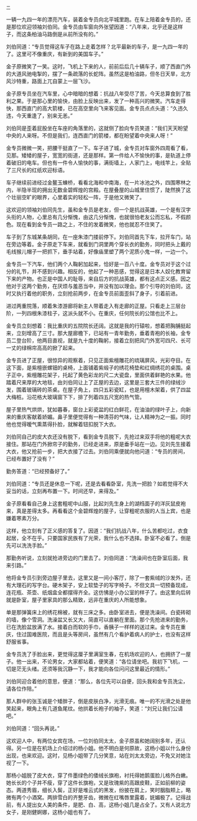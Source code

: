     二 

   一辆一九四一年的漂亮汽车，装着金专员向北平城里跑。在车上陪着金专员的，还是那位欢迎领袖刘伯同。金专员由车窗向外张望因道：“八年来，北乎还是这样子，而这条柏油马路倒是从前所没有的。”

   刘伯同道：“专员觉得这车子在路上走着怎样？北平最新的车子，是一九四一年的了。这里可不像重庆，有新到的美国车子。”

   金子原微笑了一笑。这时，飞机上下来的人，前前后后几十辆车子，顺了西直门外的大道风驰电掣的，摆了一条疏落的长蛇阵。虽然这是柏油路，但冬日天旱，北方风沙特重，路面上兀自蒙上一层飞沙。

   金子原专员坐在汽车里，心中暗暗的想着：抗战八年受尽了苦，今天总算食到了胜利之果。于是那心里的愉快，由脸上反映出来，发了一种高兴的微笑。汽车走得快，那西直门的高大箭楼，已在高空里向飞来客见面。金专员点点头道：“久违久违，今天重逢了，别来无恙。”

   刘伯同是歪着屁股坐在车座的角落里的，这就侧了脸向专员笑道：“我们天天盼望中央的人来呀。不但是我们，连西直门的箭楼，都在盼望着中央来人呀！”

   金专员微微一笑，把腰干挺直了一下。车子进了城，金专员对车窗外四周看了看，见那。矮矮的屋子，宽宽的街道，还是那样。第一件给人不愉快的事，是轨道上停着破旧的电车。但也有一件令人愉快的事，满街墙上，人家门上，电线竿上，全贴了三尺长的红纸欢迎标语。

   车子继续前进经过金鳌玉蝀桥，看看北海和中南海，在一片冰池之外，四围寒林之内，半隐半现的拥出无数金碧辉煌的宫殿。在屋叠屋的山城里住惯了，陡然换了这个壮丽空旷的眼界，心里着实的轻松一阵，于是他又微笑了。

   这欢迎的领袖刘伯同先生，虽和金专员是老友，但一个是抗战英雄，一个是有汉字头衔的人物，心里总有几分惭愧，由这几分惭愧，也就很怕老友公而忘私，不假颜色。现在看到金专员一路之上，不住的发着微笑，他也就忍不住笑了。

   车子到了东城某条胡同，在一座朱漆门搂前停下。刘伯同首先下车，拉开车门，站在旁边等着。金子原走下车来，就看到门洞里两个穿长衣的勤务，同时把头上戴的毛线猴儿帽子一把抓下，垂手站着，好像庙里塑了两个泥质小鬼一样，一边一个。

   金专员一下汽车，他们两个人鞠躬加起来，恰好是一百八十度。金专员对于这个过分的礼节，并不感到兴趣。相反的，他起了一种恶感，觉得这是日本人奴化教育留下来的产物。也正是中国人的耻辱，来自后方的抗战英雄，都有这点正义感。因之他对于这两个勤务，在厌烦与羞恶当中，并没有加以理会。那个引导的刘伯同，这时又执行着他的职务，立刻抢前两步，在金专员前面歪斜了身子，引着前进。

   进过两重院落，顺着朱漆游廊将新主人带着走入有走廊的正屋。只看走上三层台阶，一列四根朱漆柱子，这派头就不小。在重庆，任何院长的公馆也比不上。

   金专员立刻想着：我比重庆的五院院长还阔。这就是我的行辕啦，想着把胸脯挺起来，立刻增高了三寸。那大屋廊檐下，已站有一青年勤务，垂着青袍的长袖，金专员二登台阶，他两目直视，就是九十度的鞠躬，接着立刻把风门外宽可四尺、长可一丈的绿棉帘高高的掀了起来。

   金专员进了正屋，很惊异的观察着，只见正面紫檀雕花的琉璃屏风，光彩夺目。在这下面，是紫檀嵌螺钿的桌椅，上面铺着紫缎子的绣花椅垫和红绸绣花的桌围。桌子正中，紫檀雕花架子，托起了黄色彩龙的尺二大瓷盘，里面供着鲜艳的水果。他踏着尺来厚的大地毯，由刘伯同让上了正屋的去边，这里是三套大三件的绿绒沙发，围着玻璃砖的茶桌。在屋子角上，四只五彩瓷缸，也是用檀木架着，供了四盆大梅桩。沿花格大玻璃窗下下，排了列着四五尺宽的热气管。

   屋子里热气烘烘，犹如暮春，窗台上彩瓷盆的红白鲜花，在油油的绿叶子上，向新来的重庆客献着娇媚。鼻子里便觉得有一种清芬的气味，让人精神为之一振。同时他也觉得暧气熏蒸得扑脸，就解着钮扣脱下大衣。

   刘伯同自己的皮大衣还没有脱下，看到金专员脱下，先抢过来双手将他的粗呢大衣接住。那站在门外掀帘子的勤务，已经走进来，原是垂手站在一边。见刘先生接着大衣，他又抢前一步，把大衣接了过去。刘伯同乘便就向他问道：“专员的房间，已经布置好了没有？”

   勤务答道：“已经预备好了。”

   刘伯同道：“专员还是休息一下呢，还是去看看卧室，先洗一把脸？如若觉得不大妥当的话，立刻再布置一下。时间还早，来得及。”

   金子原看看自己身上这套粗呢中山服，比起刘先生身上的湖绉面子的洋灰鼠皮袍来，真是差得太多。再看看这个金碧辉煌的屋子，让穿粗呢衣服的人当上宾，也是嫌着寒素万分。

   这样，他立刻有了正义感的答复了。因道：“我们抗战八年，什么苦都吃过，衣食起居，全不在乎。只要国家民族有了光荣，我什么也不选择。卧室不必看了。倒是先可以洗洗手脸。”

   那勤务听说，立刻就抢进旁边的门里去了。刘伯同道：“洗澡间也在卧室后面，我来引路。”

   他将金专员引到旁边屋子里去，这里又是一间小客厅，除了一套紫绒的沙发外，还有大理石的写字台。硬木架子，安上软垫子的写字椅子。不但文具一切预备现成，连花瓶、茶壶、纸烟盒全都摆得齐全。这仿怫是小办公室的样子了。由这里向后转就是卧室，屋子里家具的那么精致，远非在重庆的人所能想象。

   单是那弹簧床上的绣花棉被，就有三床之多。由卧室进去，便是洗澡间。白瓷砖砌的墙，像个雪洞。洗澡盆又长又大，简直可以直躺在里面。那个先抢进来的勤务，已在洗脸盆放满了水。接着白而软的手巾，香胰子一样样的送过来。金专员在重庆，住过国难医院，而且是头等房间，虽然有几个看护着病人的护士，也没有这样舒服省事。

   金专员洗了手脸出来，更觉得这厘子里满室生春，在机场欢迎的人，也拥挤了一屋子。他一出来，不论男女，大家都站着，便笑道：“各位请坐吧。我初下飞机，一切是茫无头绪。还须等我沉静一下，我才能向各位问问这里最近的情形。”

   刘伯同迎合着他的意思，便道：“那么，各位先可以自便，回头我和金专员洗尘，请各位作陪。”

   那人群中的张玉诚是个矮胖子，倒是皮肤白净，光滑无痕。唯一的不光滑之处是他笑起来，眼角上有几道鱼尾纹。他拱着长袍子的袖子，笑道：“刘兄让我们公请吧。”

   刘伯同道：“回头再说。”

   这欢迎人中，有两位女宾在场，一位刘伯同太太，金子原虽和她阔别多年，还认得。另一位是在机场上介绍过的杨小姐。他不明白是何原故，这杨小姐以什么身份出现，也来欢迎。这时，见杨小姐带了几分笑意，站在刘太太旁边，不免又对她注视了一下。

   那杨小姐脱了皮大衣，穿了件墨绿色的倭绒长旗袍，衬托得她鹅蛋脸儿格外白嫩。她长长的个子并不瘦，穿了这件长旗袍，又是玫瑰紫的高跟皮鞋，正如前柳的姿态。两道秀眉，细长入鬓，正好是堆云式的黑发，纷披在肩上，笑时胭脂颊上，略微有两个小酒窝。两排雪白的齐整牙齿，微微在红嘴唇里露着，妩媚极了。记得战前，有人提出女人美的条件，是肥、白、高，这杨小姐几是占全了。又有人说北方女子，是刚健婀娜，这杨小姐也有了。

